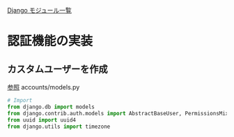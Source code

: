 [Django モジュール一覧](https://docs.djangoproject.com/ja/3.2/py-modindex/)

# 認証機能の実装

## カスタムユーザーを作成
[参照](https://dev-yakuza.posstree.com/django/custom-user-model/)
accounts/models.py
```python
# Import
from django.db import models
from django.contrib.auth.models import AbstractBaseUser, PermissionsMixin, BaseUserManager
from uuid import uuid4
from django.utils import timezone
```
